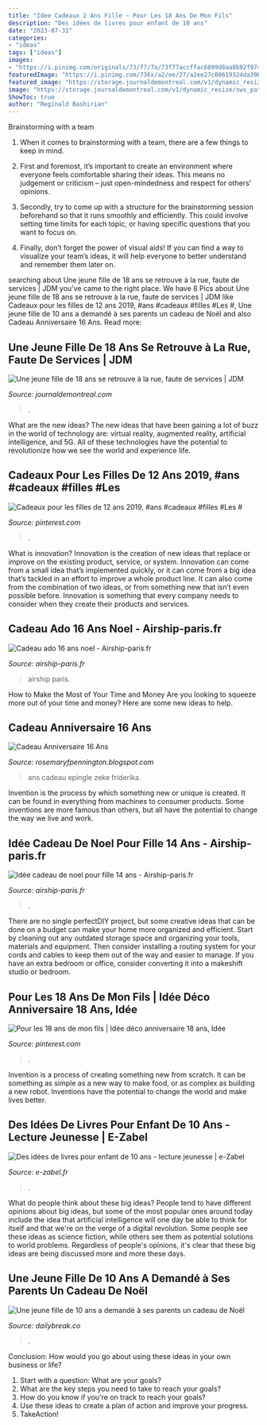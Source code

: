 ```yaml
---
title: "Idee Cadeaux 2 Ans Fille ~ Pour Les 18 Ans De Mon Fils"
description: "Des idées de livres pour enfant de 10 ans"
date: "2023-07-31"
categories:
- "ideas"
tags: ["ideas"]
images:
- "https://i.pinimg.com/originals/73/f7/7a/73f77accffac6899d8aa8b92f97432a8.jpg"
featuredImage: "https://i.pinimg.com/736x/a2/ee/27/a2ee27c08619324da39b960e9ec01fe8.jpg"
featured_image: "https://storage.journaldemontreal.com/v1/dynamic_resize/sws_path/jdx-prod-images/a2216c80-c321-4543-983e-027d93b0fd74_ORIGINAL.jpg?quality=80&amp;size=1200x&amp;version=1"
image: "https://storage.journaldemontreal.com/v1/dynamic_resize/sws_path/jdx-prod-images/a2216c80-c321-4543-983e-027d93b0fd74_ORIGINAL.jpg?quality=80&amp;size=1200x&amp;version=1"
ShowToc: true
author: "Reginald Bashirian"
---
```



Brainstorming with a team
1. When it comes to brainstorming with a team, there are a few things to keep in mind.
2. First and foremost, it’s important to create an environment where everyone feels comfortable sharing their ideas. This means no judgement or criticism – just open-mindedness and respect for others’ opinions.

3. Secondly, try to come up with a structure for the brainstorming session beforehand so that it runs smoothly and efficiently. This could involve setting time limits for each topic, or having specific questions that you want to focus on.

4. Finally, don’t forget the power of visual aids! If you can find a way to visualize your team’s ideas, it will help everyone to better understand and remember them later on.

	

		
searching about Une jeune fille de 18 ans se retrouve à la rue, faute de services | JDM you've came to the right place. We have 8 Pics about Une jeune fille de 18 ans se retrouve à la rue, faute de services | JDM like Cadeaux pour les filles de 12 ans 2019, #ans #cadeaux #filles #Les #, Une jeune fille de 10 ans a demandé à ses parents un cadeau de Noël and also Cadeau Anniversaire 16 Ans. Read more:
		
    
## Une Jeune Fille De 18 Ans Se Retrouve à La Rue, Faute De Services | JDM

<img loading=lazy src="https://storage.journaldemontreal.com/v1/dynamic_resize/sws_path/jdx-prod-images/a2216c80-c321-4543-983e-027d93b0fd74_ORIGINAL.jpg?quality=80&amp;size=1200x&amp;version=1" onerror="this.onerror=null;this.src='https://tse3.mm.bing.net/th?id=OIP.P28-R-vZSvoKODtaAmxEfgHaFj&amp;pid=15.1';" alt="Une jeune fille de 18 ans se retrouve à la rue, faute de services | JDM">

_Source: journaldemontreal.com_

>. 

	

What are the new ideas?
The new ideas that have been gaining a lot of buzz in the world of technology are: virtual reality, augmented reality, artificial intelligence, and 5G. All of these technologies have the potential to revolutionize how we see the world and experience life.

    
## Cadeaux Pour Les Filles De 12 Ans 2019, #ans #cadeaux #filles #Les #

<img loading=lazy src="https://i.pinimg.com/736x/a2/ee/27/a2ee27c08619324da39b960e9ec01fe8.jpg" onerror="this.onerror=null;this.src='https://tse1.mm.bing.net/th?id=OIP.LIQVOXkTOvDTzvsW-1SwzQHaOG&amp;pid=15.1';" alt="Cadeaux pour les filles de 12 ans 2019, #ans #cadeaux #filles #Les #">

_Source: pinterest.com_

>. 

	

What is innovation?
Innovation is the creation of new ideas that replace or improve on the existing product, service, or system. Innovation can come from a small idea that’s implemented quickly, or it can come from a big idea that’s tackled in an effort to improve a whole product line. It can also come from the combination of two ideas, or from something new that isn’t even possible before. Innovation is something that every company needs to consider when they create their products and services.

    
## Cadeau Ado 16 Ans Noel - Airship-paris.fr

<img loading=lazy src="https://www.airship-paris.fr/wp-content/uploads/2019/09/Cadeau-Ado-Ans-Peinture-Que-Vraiment-Inspirations-Et-IdC3A9e-Cadeau-Fille-16-Ans-Photo-2-2-296x210.jpg" onerror="this.onerror=null;this.src='https://tse3.mm.bing.net/th?id=OIP.-2nbIh74KNPssU4Cj1nj2wAAAA&amp;pid=15.1';" alt="Cadeau ado 16 ans noel - Airship-paris.fr">

_Source: airship-paris.fr_

>airship paris. 

	

How to Make the Most of Your Time and Money
Are you looking to squeeze more out of your time and money? Here are some new ideas to help.

    
## Cadeau Anniversaire 16 Ans

<img loading=lazy src="https://i.pinimg.com/originals/73/f7/7a/73f77accffac6899d8aa8b92f97432a8.jpg" onerror="this.onerror=null;this.src='https://tse3.mm.bing.net/th?id=OIP.FsHSW82_vBhCi0pW8cPWuAHaOG&amp;pid=15.1';" alt="Cadeau Anniversaire 16 Ans">

_Source: rosemaryfpennington.blogspot.com_

>ans cadeau epingle zeke friderika. 

	

Invention is the process by which something new or unique is created. It can be found in everything from machines to consumer products. Some inventions are more famous than others, but all have the potential to change the way we live and work.

    
## Idée Cadeau De Noel Pour Fille 14 Ans - Airship-paris.fr

<img loading=lazy src="https://www.airship-paris.fr/wp-content/uploads/2019/09/13980626091_cadeau-noel-pour-ado-14-ans-2.jpg" onerror="this.onerror=null;this.src='https://tse4.mm.bing.net/th?id=OIP.gWlgpos_dizLW7Vg3sucQAHaE8&amp;pid=15.1';" alt="Idée cadeau de noel pour fille 14 ans - Airship-paris.fr">

_Source: airship-paris.fr_

>. 

	

There are no single perfectDIY project, but some creative ideas that can be done on a budget can make your home more organized and efficient. Start by cleaning out any outdated storage space and organizing your tools, materials and equipment. Then consider installing a routing system for your cords and cables to keep them out of the way and easier to manage. If you have an extra bedroom or office, consider converting it into a makeshift studio or bedroom.

    
## Pour Les 18 Ans De Mon Fils | Idée Déco Anniversaire 18 Ans, Idée

<img loading=lazy src="https://i.pinimg.com/originals/f9/28/9e/f9289e8de0ddd35a7f77dbb126215eb2.jpg" onerror="this.onerror=null;this.src='https://tse1.mm.bing.net/th?id=OIP.VVji2cUuc0aF7U-CC9svBgHaNK&amp;pid=15.1';" alt="Pour les 18 ans de mon fils | Idée déco anniversaire 18 ans, Idée">

_Source: pinterest.com_

>. 

	

Invention is a process of creating something new from scratch. It can be something as simple as a new way to make food, or as complex as building a new robot. Inventions have the potential to change the world and make lives better.

    
## Des Idées De Livres Pour Enfant De 10 Ans - Lecture Jeunesse | E-Zabel

<img loading=lazy src="https://www.e-zabel.fr/wp-content/uploads/2015/01/Rose-livre-10-ans.jpg" onerror="this.onerror=null;this.src='https://tse3.mm.bing.net/th?id=OIP.TLkHGY6Py5Gt0m6RjER5LQHaFj&amp;pid=15.1';" alt="Des idées de livres pour enfant de 10 ans - lecture jeunesse | e-Zabel">

_Source: e-zabel.fr_

>. 

	

What do people think about these big ideas?
People tend to have different opinions about big ideas, but some of the most popular ones around today include the idea that artificial intelligence will one day be able to think for itself and that we're on the verge of a digital revolution. Some people see these ideas as science fiction, while others see them as potential solutions to world problems. Regardless of people's opinions, it's clear that these big ideas are being discussed more and more these days.

    
## Une Jeune Fille De 10 Ans A Demandé à Ses Parents Un Cadeau De Noël

<img loading=lazy src="https://www.dailybreak.co/wp-content/uploads/2020/05/oocbkvq5origls4o.jpg" onerror="this.onerror=null;this.src='https://tse3.mm.bing.net/th?id=OIP.K3ll1bGbqinisn3qhMm0FQHaFa&amp;pid=15.1';" alt="Une jeune fille de 10 ans a demandé à ses parents un cadeau de Noël">

_Source: dailybreak.co_

>. 

	

Conclusion: How would you go about using these ideas in your own business or life?
1. Start with a question: What are your goals? 
2. What are the key steps you need to take to reach your goals? 
3. How do you know if you're on track to reach your goals? 
4. Use these ideas to create a plan of action and improve your progress. 
5. TakeAction!

